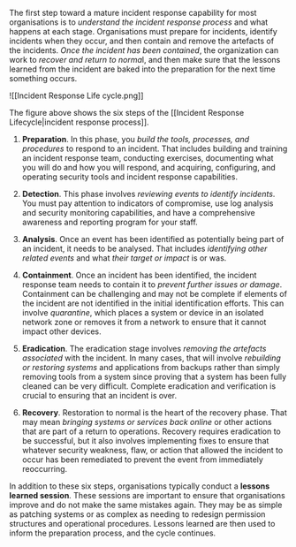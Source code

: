 
The first step toward a mature incident response capability for most organisations is to *understand the incident response process* and what happens at each stage. Organisations must prepare for incidents, identify incidents when they occur, and then contain and remove the artefacts of the incidents. *Once the incident has been contained*, the organization can work to *recover and return to norma*l, and then make sure that the lessons learned from the incident are baked into the preparation for the next time something occurs.

![[Incident Response Life cycle.png]]

The figure above shows the six steps of the [[Incident Response Lifecycle|incident response process]].

1. **Preparation**. In this phase, you *build the tools, processes, and procedures* to respond to an incident. That includes building and training an incident response team, conducting exercises, documenting what you will do and how you will respond, and acquiring, configuring, and operating security tools and incident response capabilities.
   
2. **Detection**. This phase involves *reviewing events to identify incidents*. You must pay attention to indicators of compromise, use log analysis and security monitoring capabilities, and have a comprehensive awareness and reporting program for your staff.
   
3. **Analysis**. Once an event has been identified as potentially being part of an incident, it needs to be analysed. That includes *identifying other related events* and what *their target or impact* is or was.
   
4. **Containment**. Once an incident has been identified, the incident response team needs to contain it to *prevent further issues or damage*. Containment can be challenging and may not be complete if elements of the incident are not identified in the initial identification efforts. This can involve *quarantine*, which places a system or device in an isolated network zone or removes it from a network to ensure that it cannot impact other devices.
   
5. **Eradication**. The eradication stage involves *removing the artefacts associated* with the incident. In many cases, that will involve *rebuilding or restoring systems* and applications from backups rather than simply removing tools from a system since proving that a system has been fully cleaned can be very difficult. Complete eradication and verification is crucial to ensuring that an incident is over.
   
6. **Recovery**. Restoration to normal is the heart of the recovery phase. That may mean *bringing systems or services back online* or other actions that are part of a return to operations. Recovery requires eradication to be successful, but it also involves implementing fixes to ensure that whatever security weakness, flaw, or action that allowed the incident to occur has been remediated to prevent the event from immediately reoccurring.

In addition to these six steps, organisations typically conduct a **lessons learned session**. These sessions are important to ensure that organisations improve and do not make the same mistakes again. They may be as simple as patching systems or as complex as needing to redesign permission structures and operational procedures. Lessons learned are then used to inform the preparation process, and the cycle continues.


